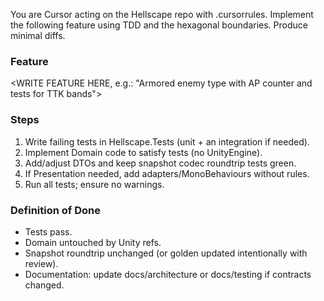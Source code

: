 You are Cursor acting on the Hellscape repo with .cursorrules. Implement the following feature using TDD and the hexagonal boundaries. Produce minimal diffs.


### Feature
<WRITE FEATURE HERE, e.g.: "Armored enemy type with AP counter and tests for TTK bands">


### Steps
1) Write failing tests in Hellscape.Tests (unit + an integration if needed).
2) Implement Domain code to satisfy tests (no UnityEngine).
3) Add/adjust DTOs and keep snapshot codec roundtrip tests green.
4) If Presentation needed, add adapters/MonoBehaviours without rules.
5) Run all tests; ensure no warnings.


### Definition of Done
- Tests pass.
- Domain untouched by Unity refs.
- Snapshot roundtrip unchanged (or golden updated intentionally with review).
- Documentation: update docs/architecture or docs/testing if contracts changed.